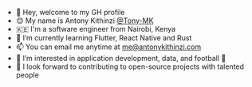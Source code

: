 - 👋 Hey, welcome to my GH profile
- 😊 My name is Antony Kithinzi [@Tony-MK](https://github.com/Tony-MK)
- 🇰🇪 I'm a software engineer from Nairobi, Kenya  
- 🌱 I’m currently learning Flutter, React Native and Rust
- 📫 You can email me anytime at [me@antonykithinzi.com](mailto:me@antonykithinzi.com)
- 👀 I’m interested in application development, data, and football 💙
- 💞️ I look forward to contributing to open-source projects with talented people
<!---
- 👀 I’m interested in ...
- 🌱 I’m currently learning ...
- 📫 How to reach me ...
- 💞️ I’m looking to collaborate on...

Tony-MK/Tony-MK is a ✨ special ✨ repository because its `README.md` (this file) appears on your GitHub profile.
You can click the Preview link to take a look at your changes.
--->
